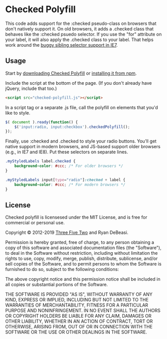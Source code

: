 # Checked Polyfill

This code adds support for the :checked pseudo-class on browsers that don't natively support it. On old browsers, it adds a .checked class that behaves like the :checked psuedo selector. If you use the "for" attribute on your label, it will also apply the .checked class to your label. That helps work around the [buggy sibling selector support in IE7](http://www.quirksmode.org/css/selectors/#t11).

## Usage

Start by [downloading Checked Polyfill](https://github.com/rdebeasi/checked-polyfill/releases) or [installing it from npm](https://www.npmjs.com/package/checked-polyfill).

Include the script at the bottom of the page. (If you don't already have jQuery, include that too.)

```html
<script src="checked-polyfill.js"></script>
```

In a script tag or a separate .js file, call the polyfill on elements that you'd like to style.

```javascript
$( document ).ready(function() {
	$('input:radio, input:checkbox').checkedPolyfill();
});
```

Finally, use :checked and .checked to style your radio buttons. You'll get native support in modern browsers, and JS-based support older browsers (e.g., in IE7 and IE8). Put these selectors on separate lines.

```css
.myStyledLabels label.checked {
	background-color: #ccc; /* For older browsers */
}

.myStyledLabels input[type="radio"]:checked + label {
	background-color: #ccc; /* For modern browsers */
}
```

## License

Checked polyfill is licensesed under the MIT License, and is free for commercial or personal use.

Copyright &copy; 2012-2019 [Three Five Two](https://www.threefivetwo.com/) and Ryan DeBeasi.

Permission is hereby granted, free of charge, to any person obtaining a copy of this software and associated documentation files (the "Software"), to deal in the Software without restriction, including without limitation the rights to use, copy, modify, merge, publish, distribute, sublicense, and/or sell copies of the Software, and to permit persons to whom the Software is furnished to do so, subject to the following conditions:

The above copyright notice and this permission notice shall be included in all copies or substantial portions of the Software.

THE SOFTWARE IS PROVIDED "AS IS", WITHOUT WARRANTY OF ANY KIND, EXPRESS OR IMPLIED, INCLUDING BUT NOT LIMITED TO THE WARRANTIES OF MERCHANTABILITY, FITNESS FOR A PARTICULAR PURPOSE AND NONINFRINGEMENT. IN NO EVENT SHALL THE AUTHORS OR COPYRIGHT HOLDERS BE LIABLE FOR ANY CLAIM, DAMAGES OR OTHER LIABILITY, WHETHER IN AN ACTION OF CONTRACT, TORT OR OTHERWISE, ARISING FROM, OUT OF OR IN CONNECTION WITH THE SOFTWARE OR THE USE OR OTHER DEALINGS IN THE SOFTWARE.
